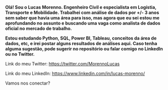 **Olá! Sou o Lucas Morenno. Engenheiro Civil e especialista em Logístia, Transporte e Mobilidade. Trabalhei com análise de dados por +/- 3 anos sem saber que havia uma área para isso, mas agora que eu sei estou me aprofundando no assunto e buscando uma vaga como analista de dados oficial no mercado de trabalho.**

**Estou estudando Python, SQL, Power BI, Tableau, conceitos da área de dados, etc, e irei postar alguns resultados de análises aqui. Caso tenha alguma sugestão, pode sugerir no repositório ou falar comigo no LinkedIn ou no Twitter.**

Link do meu Twitter: https://twitter.com/MorennoLucas

Link do meu LinkedIn: https://www.linkedin.com/in/lucas-morenno/

Vamos nos conectar? 
